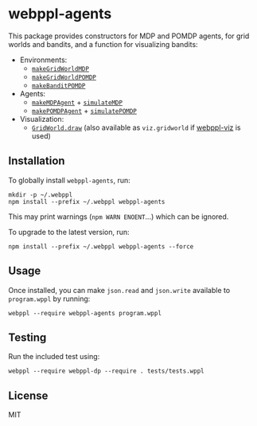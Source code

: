# webppl-agents

This package provides constructors for MDP and POMDP agents, for grid worlds and bandits, and a function for visualizing bandits:

- Environments:
  - [`makeGridWorldMDP`](https://github.com/agentmodels/webppl-agents/blob/master/src/environments/makeGridWorldMDP.wppl)
  - [`makeGridWorldPOMDP`](https://github.com/agentmodels/webppl-agents/blob/master/src/environments/makeGridWorldPOMDP.wppl)
  - [`makeBanditPOMDP`](https://github.com/agentmodels/webppl-agents/blob/master/src/environments/makeBanditPOMDP.wppl)
- Agents:
  - [`makeMDPAgent`](https://github.com/agentmodels/webppl-agents/blob/master/src/agents/makeMDPAgent.wppl) + [`simulateMDP`](https://github.com/agentmodels/webppl-agents/blob/master/src/simulation/simulateMDP.wppl)
  - [`makePOMDPAgent`](https://github.com/agentmodels/webppl-agents/blob/master/src/agents/makePOMDPAgent.wppl) + [`simulatePOMDP`](https://github.com/agentmodels/webppl-agents/blob/master/src/simulation/simulatePOMDP.wppl)
- Visualization:
  - [`GridWorld.draw`](https://github.com/agentmodels/webppl-agents/blob/master/src/visualization/gridworld.js) (also available as `viz.gridworld` if [webppl-viz](github.com/probmods/webppl-viz) is used)

## Installation

To globally install `webppl-agents`, run:

    mkdir -p ~/.webppl
    npm install --prefix ~/.webppl webppl-agents

This may print warnings (`npm WARN ENOENT`...) which can be ignored.

To upgrade to the latest version, run:

    npm install --prefix ~/.webppl webppl-agents --force

## Usage

Once installed, you can make `json.read` and `json.write` available to `program.wppl` by running:

    webppl --require webppl-agents program.wppl

## Testing

Run the included test using:

    webppl --require webppl-dp --require . tests/tests.wppl

## License

MIT
